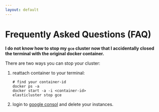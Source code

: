 ```yaml
---
layout: default 
---
```


# Frequently Asked Questions (FAQ)


**I do not know how to stop my `gce` cluster now that I accidentally closed the terminal with the original docker container.**   

There are two ways you can stop your cluster:  

 1. reattach container to your terminal:    
    ```
    # find your container-id    
    docker ps -a    
    docker start -a -i <container-id>   
    elasticluster stop gce
    ```     
 2. login to [google consol](https://console.cloud.google.com) and delete your instances.
